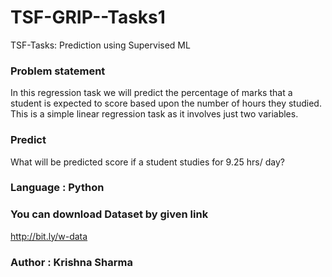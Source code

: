 # TSF-GRIP--Tasks1
TSF-Tasks: Prediction using Supervised ML 

### Problem statement
In this regression task we will predict the percentage of marks that a student is expected to score based upon the number of hours they studied. This is a simple linear regression task as it involves just two variables.

### Predict
What will be predicted score if a student studies for 9.25 hrs/ day?

### Language : Python

### You can download Dataset by given link
http://bit.ly/w-data

### Author : Krishna Sharma
